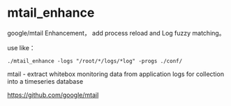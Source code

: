 # mtail_enhance
google/mtail Enhancement， add process reload and Log fuzzy matching。 

use like：

`./mtail_enhance -logs "/root/*/logs/*log" -progs ./conf/`

mtail - extract whitebox monitoring data from application logs for collection into a timeseries database

https://github.com/google/mtail
